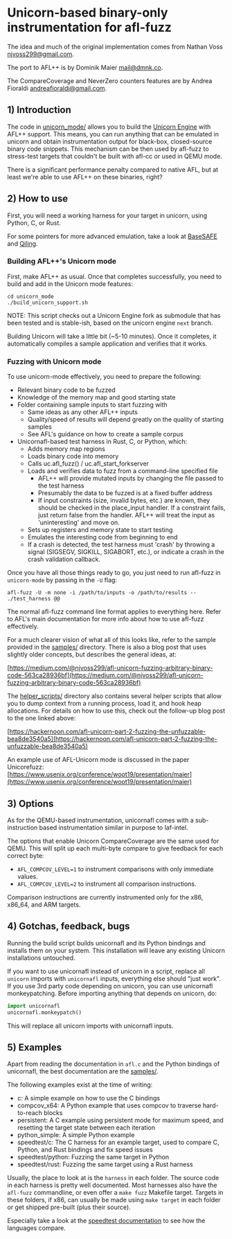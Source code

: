 # Unicorn-based binary-only instrumentation for afl-fuzz

The idea and much of the original implementation comes from Nathan Voss
<njvoss299@gmail.com>.

The port to AFL++ is by Dominik Maier <mail@dmnk.co>.

The CompareCoverage and NeverZero counters features are by Andrea Fioraldi
<andreafioraldi@gmail.com>.

## 1) Introduction

The code in [unicorn_mode/](./) allows you to build the
[Unicorn Engine](https://github.com/unicorn-engine/unicorn) with AFL++ support.
This means, you can run anything that can be emulated in unicorn and obtain
instrumentation output for black-box, closed-source binary code snippets. This
mechanism can be then used by afl-fuzz to stress-test targets that couldn't be
built with afl-cc or used in QEMU mode.

There is a significant performance penalty compared to native AFL, but at least
we're able to use AFL++ on these binaries, right?

## 2) How to use

First, you will need a working harness for your target in unicorn, using Python,
C, or Rust.

For some pointers for more advanced emulation, take a look at
[BaseSAFE](https://github.com/fgsect/BaseSAFE) and
[Qiling](https://github.com/qilingframework/qiling).

### Building AFL++'s Unicorn mode

First, make AFL++ as usual. Once that completes successfully, you need to build
and add in the Unicorn mode features:

```
cd unicorn_mode
./build_unicorn_support.sh
```

NOTE: This script checks out a Unicorn Engine fork as submodule that has been
tested and is stable-ish, based on the unicorn engine `next` branch.

Building Unicorn will take a little bit (~5-10 minutes). Once it completes, it
automatically compiles a sample application and verifies that it works.

### Fuzzing with Unicorn mode

To use unicorn-mode effectively, you need to prepare the following:

* Relevant binary code to be fuzzed
* Knowledge of the memory map and good starting state
* Folder containing sample inputs to start fuzzing with
    * Same ideas as any other AFL++ inputs
    * Quality/speed of results will depend greatly on the quality of starting
      samples
    * See AFL's guidance on how to create a sample corpus
* Unicornafl-based test harness in Rust, C, or Python, which:
    * Adds memory map regions
    * Loads binary code into memory
    * Calls uc.afl_fuzz() / uc.afl_start_forkserver
    * Loads and verifies data to fuzz from a command-line specified file
        * AFL++ will provide mutated inputs by changing the file passed to the
          test harness
        * Presumably the data to be fuzzed is at a fixed buffer address
        * If input constraints (size, invalid bytes, etc.) are known, they
          should be checked in the place_input handler. If a constraint fails,
          just return false from the handler. AFL++ will treat the input as
          'uninteresting' and move on.
    * Sets up registers and memory state to start testing
    * Emulates the interesting code from beginning to end
    * If a crash is detected, the test harness must 'crash' by throwing a signal
      (SIGSEGV, SIGKILL, SIGABORT, etc.), or indicate a crash in the crash
      validation callback.

Once you have all those things ready to go, you just need to run afl-fuzz in
`unicorn-mode` by passing in the `-U` flag:

```
afl-fuzz -U -m none -i /path/to/inputs -o /path/to/results -- ./test_harness @@
```

The normal afl-fuzz command line format applies to everything here. Refer to
AFL's main documentation for more info about how to use afl-fuzz effectively.

For a much clearer vision of what all of this looks like, refer to the sample
provided in the [samples/](./samples/) directory. There is also a blog post that
uses slightly older concepts, but describes the general ideas, at:

[https://medium.com/@njvoss299/afl-unicorn-fuzzing-arbitrary-binary-code-563ca28936bf](https://medium.com/@njvoss299/afl-unicorn-fuzzing-arbitrary-binary-code-563ca28936bf)

The [helper_scripts/](./helper_scripts/) directory also contains several helper
scripts that allow you to dump context from a running process, load it, and hook
heap allocations. For details on how to use this, check out the follow-up blog
post to the one linked above:

[https://hackernoon.com/afl-unicorn-part-2-fuzzing-the-unfuzzable-bea8de3540a5](https://hackernoon.com/afl-unicorn-part-2-fuzzing-the-unfuzzable-bea8de3540a5)

An example use of AFL-Unicorn mode is discussed in the paper Unicorefuzz:
[https://www.usenix.org/conference/woot19/presentation/maier](https://www.usenix.org/conference/woot19/presentation/maier)

## 3) Options

As for the QEMU-based instrumentation, unicornafl comes with a sub-instruction
based instrumentation similar in purpose to laf-intel.

The options that enable Unicorn CompareCoverage are the same used for QEMU. This
will split up each multi-byte compare to give feedback for each correct byte:

* `AFL_COMPCOV_LEVEL=1` to instrument comparisons with only immediate values.
* `AFL_COMPCOV_LEVEL=2` to instrument all comparison instructions.

Comparison instructions are currently instrumented only for the x86, x86_64, and
ARM targets.

## 4) Gotchas, feedback, bugs

Running the build script builds unicornafl and its Python bindings and installs
them on your system. This installation will leave any existing Unicorn
installations untouched.

If you want to use unicornafl instead of unicorn in a script, replace all
`unicorn` imports with `unicornafl` inputs, everything else should "just work".
If you use 3rd party code depending on unicorn, you can use unicornafl
monkeypatching. Before importing anything that depends on unicorn, do:

```python
import unicornafl
unicornafl.monkeypatch()
```

This will replace all unicorn imports with unicornafl inputs.

## 5) Examples

Apart from reading the documentation in `afl.c` and the Python bindings of
unicornafl, the best documentation are the [samples/](samples).

The following examples exist at the time of writing:

- c: A simple example on how to use the C bindings
- compcov_x64: A Python example that uses compcov to traverse hard-to-reach
  blocks
- persistent: A C example using persistent mode for maximum speed, and resetting
  the target state between each iteration
- python_simple: A simple Python example
- speedtest/c: The C harness for an example target, used to compare C, Python,
  and Rust bindings and fix speed issues
- speedtest/python: Fuzzing the same target in Python
- speedtest/rust: Fuzzing the same target using a Rust harness

Usually, the place to look at is the `harness` in each folder. The source code
in each harness is pretty well documented. Most harnesses also have the
`afl-fuzz` commandline, or even offer a `make fuzz` Makefile target. Targets in
these folders, if x86, can usually be made using `make target` in each folder or
get shipped pre-built (plus their source).

Especially take a look at the
[speedtest documentation](samples/speedtest/README.md) to see how the
languages compare.
